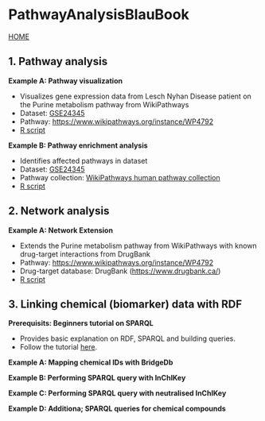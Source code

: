# PathwayAnalysisBlauBook

[HOME](https://bigcat-um.github.io/IEMPathwayAnalysis/)

## 1. Pathway analysis

**Example A: Pathway visualization**
* Visualizes gene expression data from Lesch Nyhan Disease patient on the Purine metabolism pathway from WikiPathways 
* Dataset: [GSE24345](https://www.ncbi.nlm.nih.gov/geo/query/acc.cgi?acc=GSE24345)
* Pathway: https://www.wikipathways.org/instance/WP4792
* [R script](https://github.com/BiGCAT-UM/PathwayAnalysisBlauBook/blob/master/PathwayAnalysis/PathwayVisualization.R)

**Example B: Pathway enrichment analysis**
* Identifies affected pathways in dataset
* Dataset: [GSE24345](https://www.ncbi.nlm.nih.gov/geo/query/acc.cgi?acc=GSE24345)
* Pathway collection: [WikiPathways human pathway collection](https://www.wikipathways.org/index.php/Download_Pathways)
* [R script](https://github.com/BiGCAT-UM/PathwayAnalysisBlauBook/blob/master/PathwayAnalysis/PathwayAnalysis.R)

## 2. Network analysis

**Example A: Network Extension**
* Extends the Purine metabolism pathway from WikiPathways with known drug-target interactions from DrugBank
* Pathway: https://www.wikipathways.org/instance/WP4792
* Drug-target database: DrugBank (https://www.drugbank.ca/)
* [R script](https://github.com/BiGCAT-UM/PathwayAnalysisBlauBook/blob/master/NetworkAnalysis/PathwayExtension.R)

## 3. Linking chemical (biomarker) data with RDF

**Prerequisits: Beginners tutorial on SPARQL**
* Provides basic explanation on RDF, SPARQL and building queries.
* Follow the tutorial [here](https://bigcat-um.github.io/SPARQLTutorialBioSB2019/).

**Example A: Mapping chemical IDs with BridgeDb**

**Example B: Performing SPARQL query with InChIKey**

**Example C: Performing SPARQL query with neutralised InChIKey**

**Example D: Additiona; SPARQL queries for chemical compounds**
